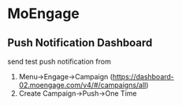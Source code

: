 # MoEngage


## Push Notification Dashboard

send test push notification from

1. Menu->Engage->Campaign (https://dashboard-02.moengage.com/v4/#/campaigns/all)
2. Create Campaign->Push->One Time

[](!/moengage-test-push.jpg)

